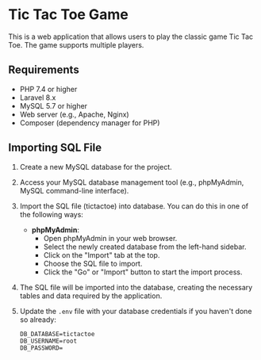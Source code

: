 # Tic Tac Toe Game

This is a web application that allows users to play the classic game Tic Tac Toe. The game supports multiple players.

## Requirements

- PHP 7.4 or higher
- Laravel 8.x
- MySQL 5.7 or higher
- Web server (e.g., Apache, Nginx)
- Composer (dependency manager for PHP)

## Importing SQL File

1. Create a new MySQL database for the project.

2. Access your MySQL database management tool (e.g., phpMyAdmin, MySQL command-line interface).

3. Import the SQL file (tictactoe) into database. You can do this in one of the following ways:

   - **phpMyAdmin**: 
     - Open phpMyAdmin in your web browser.
     - Select the newly created database from the left-hand sidebar.
     - Click on the "Import" tab at the top.
     - Choose the SQL file to import.
     - Click the "Go" or "Import" button to start the import process.

4. The SQL file will be imported into the database, creating the necessary tables and data required by the application.

5. Update the `.env` file with your database credentials if you haven't done so already:

   ```dotenv
   DB_DATABASE=tictactoe
   DB_USERNAME=root
   DB_PASSWORD=

